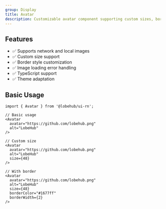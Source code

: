```yaml
---
group: Display
title: Avatar
description: Customizable avatar component supporting custom sizes, borders, and error handling.
---
```


## Features

- ✅ Supports network and local images
- ✅ Custom size support
- ✅ Border style customization
- ✅ Image loading error handling
- ✅ TypeScript support
- ✅ Theme adaptation

## Basic Usage

```tsx
import { Avatar } from '@lobehub/ui-rn';

// Basic usage
<Avatar
  avatar="https://github.com/lobehub.png"
  alt="LobeHub"
/>

// Custom size
<Avatar
  avatar="https://github.com/lobehub.png"
  alt="LobeHub"
  size={48}
/>

// With border
<Avatar
  avatar="https://github.com/lobehub.png"
  alt="LobeHub"
  size={48}
  borderColor="#1677ff"
  borderWidth={2}
/>
```
